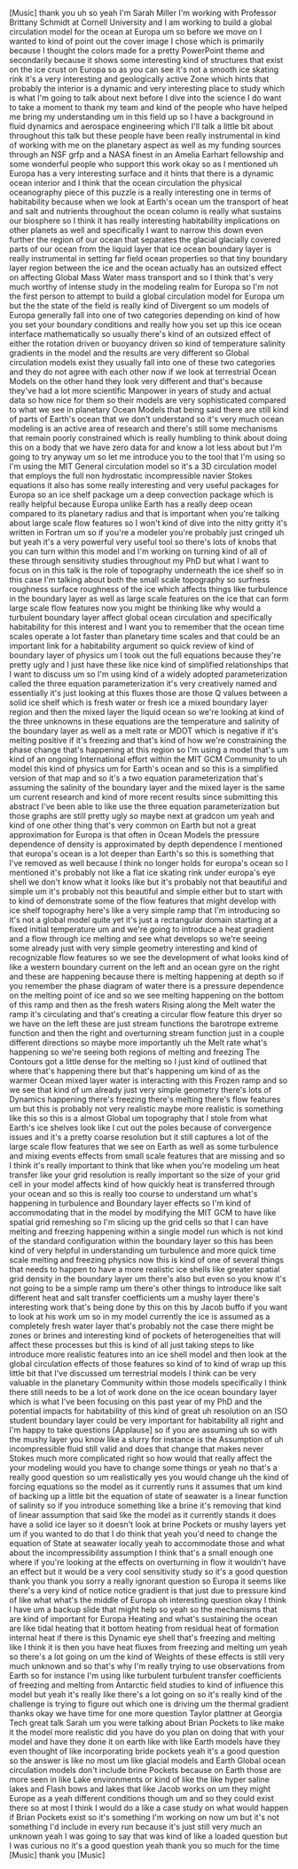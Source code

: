 [Music] thank you uh so yeah I'm Sarah Miller I'm working with Professor Brittany Schmidt at Cornell University and I am working to build a global circulation model for the ocean at Europa um so before we move on I wanted to kind of point out the cover image I chose which is primarily because I thought the colors made for a pretty PowerPoint theme and secondarily because it shows some interesting kind of structures that exist on the ice crust on Europa so as you can see it's not a smooth ice skating rink it's a very interesting and geologically active Zone which hints that probably the interior is a dynamic and very interesting place to study which is what I'm going to talk about next before I dive into the science I do want to take a moment to thank my team and kind of the people who have helped me bring my understanding um in this field up so I have a background in fluid dynamics and aerospace engineering which I'll talk a little bit about throughout this talk but these people have been really instrumental in kind of working with me on the planetary aspect as well as my funding sources through an NSF grfp and a NASA finest in an Amelia Earhart fellowship and some wonderful people who support this work okay so as I mentioned uh Europa has a very interesting surface and it hints that there is a dynamic ocean interior and I think that the ocean circulation the physical oceanography piece of this puzzle is a really interesting one in terms of habitability because when we look at Earth's ocean um the transport of heat and salt and nutrients throughout the ocean column is really what sustains our biosphere so I think it has really interesting habitability implications on other planets as well and specifically I want to narrow this down even further the region of our ocean that separates the glacial glacially covered parts of our ocean from the liquid layer that ice ocean boundary layer is really instrumental in setting far field ocean properties so that tiny boundary layer region between the ice and the ocean actually has an outsized effect on affecting Global Mass Water mass transport and so I think that's very much worthy of intense study in the modeling realm for Europa so I'm not the first person to attempt to build a global circulation model for Europa um but the the state of the field is really kind of Divergent so um models of Europa generally fall into one of two categories depending on kind of how you set your boundary conditions and really how you set up this ice ocean interface mathematically so usually there's kind of an outsized effect of either the rotation driven or buoyancy driven so kind of temperature salinity gradients in the model and the results are very different so Global circulation models exist they usually fall into one of these two categories and they do not agree with each other now if we look at terrestrial Ocean Models on the other hand they look very different and that's because they've had a lot more scientific Manpower in years of study and actual data so how nice for them so their models are very sophisticated compared to what we see in planetary Ocean Models that being said there are still kind of parts of Earth's ocean that we don't understand so it's very much ocean modeling is an active area of research and there's still some mechanisms that remain poorly constrained which is really humbling to think about doing this on a body that we have zero data for and know a lot less about but I'm going to try anyway um so let me introduce you to the tool that I'm using so I'm using the MIT General circulation model so it's a 3D circulation model that employs the full non hydrostatic incompressible navier Stokes equations it also has some really interesting and very useful packages for Europa so an ice shelf package um a deep convection package which is really helpful because Europa unlike Earth has a really deep ocean compared to its planetary radius and that is important when you're talking about large scale flow features so I won't kind of dive into the nitty gritty it's written in Fortran um so if you're a modeler you're probably just cringed uh but yeah it's a very powerful very useful tool so there's lots of knobs that you can turn within this model and I'm working on turning kind of all of these through sensitivity studies throughout my PhD but what I want to focus on in this talk is the role of topography underneath the ice shelf so in this case I'm talking about both the small scale topography so surfness roughness surface roughness of the ice which affects things like turbulence in the boundary layer as well as large scale features on the ice that can form large scale flow features now you might be thinking like why would a turbulent boundary layer affect global ocean circulation and specifically habitability for this interest and I want you to remember that the ocean time scales operate a lot faster than planetary time scales and that could be an important link for a habitability argument so quick review of kind of boundary layer of physics um I took out the full equations because they're pretty ugly and I just have these like nice kind of simplified relationships that I want to discuss um so I'm using kind of a widely adopted parameterization called the three equation parameterization it's very creatively named and essentially it's just looking at this fluxes those are those Q values between a solid ice shelf which is fresh water or fresh ice a mixed boundary layer region and then the mixed layer the liquid ocean so we're looking at kind of the three unknowns in these equations are the temperature and salinity of the boundary layer as well as a melt rate or MDOT which is negative if it's melting positive if it's freezing and that's kind of how we're constraining the phase change that's happening at this region so I'm using a model that's um kind of an ongoing International effort within the MIT GCM Community to uh model this kind of physics um for Earth's ocean and so this is a simplified version of that map and so it's a two equation parameterization that's assuming the salinity of the boundary layer and the mixed layer is the same um current research and kind of more recent results since submitting this abstract I've been able to like use the three equation parameterization but those graphs are still pretty ugly so maybe next at gradcon um yeah and kind of one other thing that's very common on Earth but not a great approximation for Europa is that often in Ocean Models the pressure dependence of density is approximated by depth dependence I mentioned that europa's ocean is a lot deeper than Earth's so this is something that I've removed as well because I think no longer holds for europa's ocean so I mentioned it's probably not like a flat ice skating rink under europa's eye shell we don't know what it looks like but it's probably not that beautiful and simple um it's probably not this beautiful and simple either but to start with to kind of demonstrate some of the flow features that might develop with ice shelf topography here's like a very simple ramp that I'm introducing so it's not a global model quite yet it's just a rectangular domain starting at a fixed initial temperature um and we're going to introduce a heat gradient and a flow through ice melting and see what develops so we're seeing some already just with very simple geometry interesting and kind of recognizable flow features so we see the development of what looks kind of like a western boundary current on the left and an ocean gyre on the right and these are happening because there is melting happening at depth so if you remember the phase diagram of water there is a pressure dependence on the melting point of ice and so we see melting happening on the bottom of this ramp and then as the fresh waters Rising along the Melt water the ramp it's circulating and that's creating a circular flow feature this dryer so we have on the left these are just stream functions the barotrope extreme function and then the right and overturning stream function just in a couple different directions so maybe more importantly uh the Melt rate what's happening so we're seeing both regions of melting and freezing The Contours got a little dense for the melting so I just kind of outlined that where that's happening there but that's happening um kind of as the warmer Ocean mixed layer water is interacting with this Frozen ramp and so we see that kind of um already just very simple geometry there's lots of Dynamics happening there's freezing there's melting there's flow features um but this is probably not very realistic maybe more realistic is something like this so this is a almost Global um topography that I stole from what Earth's ice shelves look like I cut out the poles because of convergence issues and it's a pretty coarse resolution but it still captures a lot of the large scale flow features that we see on Earth as well as some turbulence and mixing events effects from small scale features that are missing and so I think it's really important to think that like when you're modeling um heat transfer like your grid resolution is really important so the size of your grid cell in your model affects kind of how quickly heat is transferred through your ocean and so this is really too course to understand um what's happening in turbulence and Boundary layer effects so I'm kind of accommodating that in the model by modifying the MIT GCM to have like spatial grid remeshing so I'm slicing up the grid cells so that I can have melting and freezing happening within a single model run which is not kind of the standard configuration within the boundary layer so this has been kind of very helpful in understanding um turbulence and more quick time scale melting and freezing physics now this is kind of one of several things that needs to happen to have a more realistic ice shells like greater spatial grid density in the boundary layer um there's also but even so you know it's not going to be a simple ramp um there's other things to introduce like salt different heat and salt transfer coefficients um a mushy layer there's interesting work that's being done by this on this by Jacob buffo if you want to look at his work um so in my model currently the ice is assumed as a completely fresh water layer that's probably not the case there might be zones or brines and interesting kind of pockets of heterogeneities that will affect these processes but this is kind of all just taking steps to like introduce more realistic features into an ice shell model and then look at the global circulation effects of those features so kind of to kind of wrap up this little bit that I've discussed um terrestrial models I think can be very valuable in the planetary Community within those models specifically I think there still needs to be a lot of work done on the ice ocean boundary layer which is what I've been focusing on this past year of my PhD and the potential impacts for habitability of this kind of great uh resolution on an ISO student boundary layer could be very important for habitability all right and I'm happy to take questions [Applause] so if you are assuming uh so with the mushy layer you know like a slurry for instance is the Assumption of uh incompressible fluid still valid and does that change that makes never Stokes much more complicated right so how would that really affect the your modeling would you have to change some things or yeah no that's a really good question so um realistically yes you would change uh the kind of forcing equations so the model as it currently runs it assumes that um kind of backing up a little bit the equation of state of seawater is a linear function of salinity so if you introduce something like a brine it's removing that kind of linear assumption that said like the model as it currently stands it does have a solid ice layer so it doesn't look at brine Pockets or mushy layers yet um if you wanted to do that I do think that yeah you'd need to change the equation of State at seawater locally yeah to accommodate those and what about the incompressibility assumption I think that's a small enough one where if you're looking at the effects on overturning in flow it wouldn't have an effect but it would be a very cool sensitivity study so it's a good question thank you thank you sorry a really ignorant question so Europa it seems like there's a very kind of notice notice gradient is that just due to pressure kind of like what what's the middle of Europa oh interesting question okay I think I have um a backup slide that might help so yeah so the mechanisms that are kind of important for Europa Heating and what's sustaining the ocean are like tidal heating that it bottom heating from residual heat of formation internal heat if there is this Dynamic eye shell that's freezing and melting like I think it is then you have heat fluxes from freezing and melting um yeah so there's a lot going on um the kind of Weights of these effects is still very much unknown and so that's why I'm really trying to use observations from Earth so for instance I'm using like turbulent turbulent transfer coefficients of freezing and melting from Antarctic field studies to kind of influence this model but yeah it's really like there's a lot going on so it's really kind of the challenge is trying to figure out which one is driving um the thermal gradient thanks okay we have time for one more question Taylor plattner at Georgia Tech great talk Sarah um you were talking about Brian Pockets to like make it the model more realistic did you have do you plan on doing that with your model and have they done it on earth like with like Earth models have they even thought of like incorporating bride pockets yeah it's a good question so the answer is like no most um like glacial models and Earth Global ocean circulation models don't include brine Pockets because on Earth those are more seen in like Lake environments or kind of like the like hyper saline lakes and Flash bows and lakes that like Jacob works on um they might Europe as a yeah different conditions though um and so they could exist there so at most I think I would do a like a case study on what would happen if Brian Pockets exist so it's something I'm working on now um but it's not something I'd include in every run because it's just still very much an unknown yeah I was going to say that was kind of like a loaded question but I was curious no it's a good question yeah thank you so much for the time [Music] thank you [Music]